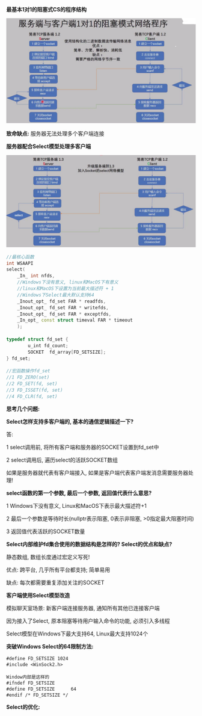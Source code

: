**最基本1对1的阻塞式CS的程序结构**

<img src="Select%E6%A8%A1%E5%9E%8B/image-20250213013517128.png" alt="image-20250213013517128" style="zoom:50%;" />

**致命缺点:**  服务器无法处理多个客户端连接





**服务器配合Select模型处理多客户端**

![image-20250213013718523](Select%E6%A8%A1%E5%9E%8B/image-20250213013718523.png)

```c++
//最核心函数
int WSAAPI
select(
    _In_ int nfds, 
    //Windows下没有意义, linux和MacOS下有意义
    //linux和MacOS下设置为当前最大描述符 + 1
    //Windows下Select最大默认支持64
    _Inout_opt_ fd_set FAR * readfds,
    _Inout_opt_ fd_set FAR * writefds,
    _Inout_opt_ fd_set FAR * exceptfds,
    _In_opt_ const struct timeval FAR * timeout
    );

typedef struct fd_set {
        u_int fd_count;
        SOCKET  fd_array[FD_SETSIZE];
} fd_set;

//宏函数操作fd_set
//1 FD_ZERO(set)
//2 FD_SET(fd, set)
//3 FD_ISSET(fd, set)
//4 FD_CLR(fd, set)
```

**思考几个问题:** 

**Select怎样支持多客户端的, 基本的通信逻辑描述一下?** 

答: 

1 select调用前, 将所有客户端和服务器的SOCKET设置到fd_set中

2 select调用后, 遍历select的活跃SOCKET数组

如果是服务器就代表有客户端接入, 如果是客户端代表客户端发消息需要服务器处理!



**select函数的第一个参数, 最后一个参数, 返回值代表什么意思?** 

1 Windows下没有意义, Linux和MacOS下表示最大描述符+1

2 最后一个参数是等待时长(nullptr表示阻塞, 0表示非阻塞, >0指定最大阻塞时间)

3 返回值代表活跃的SOCKET数量



**Select内部维护fd集合使用的数据结构是怎样的?  Select的优点和缺点?** 

静态数组, 数组长度通过宏定义写死!  

优点: 跨平台, 几乎所有平台都支持; 简单易用

缺点: 每次都需要重复添加关注的SOCKET



**客户端使用Select模型改造**

模拟聊天室场景:  新客户端连接服务器, 通知所有其他已连接客户端

因为接入了Select, 原本阻塞等待用户输入命令的功能, 必须引入多线程



Select模型在Windows下最大支持64, Linux最大支持1024个

**突破Windows Select的64限制方法:** 

```
#define FD_SETSIZE 1024
#include <WinSock2.h>

Window内部是这样的
#ifndef FD_SETSIZE
#define FD_SETSIZE      64
#endif /* FD_SETSIZE */
```



**Select的优化:** 

